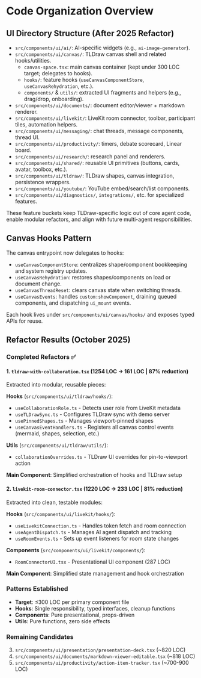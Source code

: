 # Code Organization Overview

## UI Directory Structure (After 2025 Refactor)

- `src/components/ui/ai/`: AI-specific widgets (e.g., `ai-image-generator`).
- `src/components/ui/canvas/`: TLDraw canvas shell and related hooks/utilities.
  - `canvas-space.tsx`: main canvas container (kept under 300 LOC target; delegates to hooks).
  - `hooks/`: feature hooks (`useCanvasComponentStore`, `useCanvasRehydration`, etc.).
  - `components/` & `utils/`: extracted UI fragments and helpers (e.g., drag/drop, onboarding).
- `src/components/ui/documents/`: document editor/viewer + markdown renderer.
- `src/components/ui/livekit/`: LiveKit room connector, toolbar, participant tiles, automation helpers.
- `src/components/ui/messaging/`: chat threads, message components, thread UI.
- `src/components/ui/productivity/`: timers, debate scorecard, Linear board.
- `src/components/ui/research/`: research panel and renderers.
- `src/components/ui/shared/`: reusable UI primitives (buttons, cards, avatar, toolbox, etc.).
- `src/components/ui/tldraw/`: TLDraw shapes, canvas integration, persistence wrappers.
- `src/components/ui/youtube/`: YouTube embed/search/list components.
- `src/components/ui/diagnostics/`, `integrations/`, etc. for specialized features.

These feature buckets keep TLDraw-specific logic out of core agent code, enable modular refactors, and align with future multi-agent responsibilities.

## Canvas Hooks Pattern

The canvas entrypoint now delegates to hooks:

- `useCanvasComponentStore`: centralizes shape/component bookkeeping and system registry updates.
- `useCanvasRehydration`: restores shapes/components on load or document change.
- `useCanvasThreadReset`: clears canvas state when switching threads.
- `useCanvasEvents`: handles `custom:showComponent`, draining queued components, and dispatching `ui_mount` events.

Each hook lives under `src/components/ui/canvas/hooks/` and exposes typed APIs for reuse.

## Refactor Results (October 2025)

### Completed Refactors ✅

#### 1. `tldraw-with-collaboration.tsx` (1254 LOC → 161 LOC | 87% reduction)

Extracted into modular, reusable pieces:

**Hooks** (`src/components/ui/tldraw/hooks/`):
- `useCollaborationRole.ts` - Detects user role from LiveKit metadata
- `useTLDrawSync.ts` - Configures TLDraw sync with demo server
- `usePinnedShapes.ts` - Manages viewport-pinned shapes
- `useCanvasEventHandlers.ts` - Registers all canvas control events (mermaid, shapes, selection, etc.)

**Utils** (`src/components/ui/tldraw/utils/`):
- `collaborationOverrides.ts` - TLDraw UI overrides for pin-to-viewport action

**Main Component**: Simplified orchestration of hooks and TLDraw setup

#### 2. `livekit-room-connector.tsx` (1220 LOC → 233 LOC | 81% reduction)

Extracted into clean, testable modules:

**Hooks** (`src/components/ui/livekit/hooks/`):
- `useLivekitConnection.ts` - Handles token fetch and room connection
- `useAgentDispatch.ts` - Manages AI agent dispatch and tracking
- `useRoomEvents.ts` - Sets up event listeners for room state changes

**Components** (`src/components/ui/livekit/components/`):
- `RoomConnectorUI.tsx` - Presentational UI component (287 LOC)

**Main Component**: Simplified state management and hook orchestration

### Patterns Established

- **Target**: ≤300 LOC per primary component file
- **Hooks**: Single responsibility, typed interfaces, cleanup functions
- **Components**: Pure presentational, props-driven
- **Utils**: Pure functions, zero side effects

### Remaining Candidates

3. `src/components/ui/presentation/presentation-deck.tsx` (~820 LOC)
4. `src/components/ui/documents/markdown-viewer-editable.tsx` (~818 LOC)
5. `src/components/ui/productivity/action-item-tracker.tsx` (~700-900 LOC)
